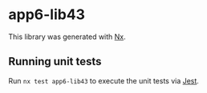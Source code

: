 # app6-lib43

This library was generated with [Nx](https://nx.dev).

## Running unit tests

Run `nx test app6-lib43` to execute the unit tests via [Jest](https://jestjs.io).
